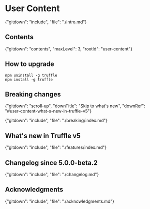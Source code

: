 # User Content

{"gitdown": "include", "file": "./intro.md"}

## Contents

{"gitdown": "contents", "maxLevel": 3, "rootId": "user-content"}

## How to upgrade

```
npm uninstall -g truffle
npm install -g truffle
```

## Breaking changes
{"gitdown": "scroll-up", "downTitle": "Skip to what's new", "downRef": "#user-content-what-s-new-in-truffle-v5"}

{"gitdown": "include", "file": "./breaking/index.md"}

## What's new in Truffle v5

{"gitdown": "include", "file": "./features/index.md"}

## Changelog since 5.0.0-beta.2

{"gitdown": "include", "file": "./changelog.md"}

## Acknowledgments

{"gitdown": "include", "file": "./acknowledgments.md"}
